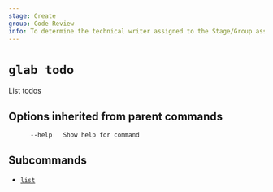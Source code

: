 ```yaml
---
stage: Create
group: Code Review
info: To determine the technical writer assigned to the Stage/Group associated with this page, see https://about.gitlab.com/handbook/product/ux/technical-writing/#assignments
---
```


<!--
This documentation is auto generated by a script.
Please do not edit this file directly. Run `make gen-docs` instead.
-->

# `glab todo`

List todos

## Options inherited from parent commands

```plaintext
      --help   Show help for command
```

## Subcommands

- [`list`](list.md)

